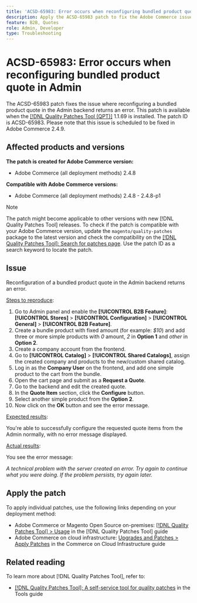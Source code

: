 ```yaml
---
title: 'ACSD-65983: Error occurs when reconfiguring bundled product quote in Admin'
description: Apply the ACSD-65983 patch to fix the Adobe Commerce issue where an error appear when attempting to configure a bundle product in the Sales > Quotes > Edit screen on the backend.
feature: B2B, Quotes
role: Admin, Developer
type: Troubleshooting
---
```


# ACSD-65983: Error occurs when reconfiguring bundled product quote in Admin

The ACSD-65983 patch fixes the issue where reconfiguring a bundled product quote in the Admin backend returns an error. This patch is available when the [[!DNL Quality Patches Tool (QPT)]](/help/tools/quality-patches-tool/quality-patches-tool-to-self-serve-quality-patches.md) 1.1.69 is installed. The patch ID is ACSD-65983. Please note that this issue is scheduled to be fixed in Adobe Commerce 2.4.9.

## Affected products and versions

**The patch is created for Adobe Commerce version:**

* Adobe Commerce (all deployment methods) 2.4.8

**Compatible with Adobe Commerce versions:**

* Adobe Commerce (all deployment methods) 2.4.8 - 2.4.8-p1

>[!NOTE]
>
>The patch might become applicable to other versions with new [!DNL Quality Patches Tool] releases. To check if the patch is compatible with your Adobe Commerce version, update the `magento/quality-patches` package to the latest version and check the compatibility on the [[!DNL Quality Patches Tool]: Search for patches page](https://experienceleague.adobe.com/tools/commerce-quality-patches/index.html). Use the patch ID as a search keyword to locate the patch.

## Issue

Reconfiguration of a bundled product quote in the Admin backend returns an error.

<u>Steps to reproduce</u>:

1. Go to Admin panel and enable the **[!UICONTROL B2B Feature]**:  **[!UICONTROL Stores]** > **[!UICONTROL Configuration]** > **[!UICONTROL General]** > **[!UICONTROL B2B Feature]**.
1. Create a bundle product with fixed amount (for example: *$10*) and add three or more simple products with *0* amount, *2* in **Option 1** and *other* in **Option 2**.
1. Create a company account from the frontend.
1. Go to **[!UICONTROL Catalog]** > **[!UICONTROL Shared Catalogs]**, assign the created company and products to the new/custom shared catalog.
1. Log in as the **Company User** on the frontend, and add one simple product to the cart from the bundle.
1. Open the cart page and submit as a **Request a Quote**.
1. Go to the backend and edit the created quote.
1. In the **Quote Item** section, click the **Configure** button.
1. Select another simple product from the **Option 2**.
1. Now click on the **OK** button and see the error message.

<u>Expected results</u>:

You're able to successfully configure the requested quote items from the Admin normally, with no error message displayed.

<u>Actual results</u>:

You see the error message:

*A technical problem with the server created an error. Try again to continue what you were doing. If the problem persists, try again later.*

## Apply the patch

To apply individual patches, use the following links depending on your deployment method:

* Adobe Commerce or Magento Open Source on-premises: [[!DNL Quality Patches Tool] > Usage](/help/tools/quality-patches-tool/usage.md) in the [!DNL Quality Patches Tool] guide
* Adobe Commerce on cloud infrastructure: [Upgrades and Patches > Apply Patches](https://experienceleague.adobe.com/docs/commerce-cloud-service/user-guide/develop/upgrade/apply-patches.html) in the Commerce on Cloud Infrastructure guide

## Related reading

To learn more about [!DNL Quality Patches Tool], refer to:

* [[!DNL Quality Patches Tool]: A self-service tool for quality patches](/help/tools/quality-patches-tool/quality-patches-tool-to-self-serve-quality-patches.md) in the Tools guide
